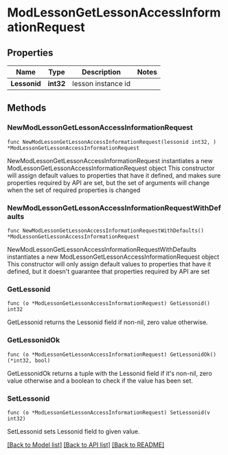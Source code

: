 # ModLessonGetLessonAccessInformationRequest

## Properties

Name | Type | Description | Notes
------------ | ------------- | ------------- | -------------
**Lessonid** | **int32** | lesson instance id | 

## Methods

### NewModLessonGetLessonAccessInformationRequest

`func NewModLessonGetLessonAccessInformationRequest(lessonid int32, ) *ModLessonGetLessonAccessInformationRequest`

NewModLessonGetLessonAccessInformationRequest instantiates a new ModLessonGetLessonAccessInformationRequest object
This constructor will assign default values to properties that have it defined,
and makes sure properties required by API are set, but the set of arguments
will change when the set of required properties is changed

### NewModLessonGetLessonAccessInformationRequestWithDefaults

`func NewModLessonGetLessonAccessInformationRequestWithDefaults() *ModLessonGetLessonAccessInformationRequest`

NewModLessonGetLessonAccessInformationRequestWithDefaults instantiates a new ModLessonGetLessonAccessInformationRequest object
This constructor will only assign default values to properties that have it defined,
but it doesn't guarantee that properties required by API are set

### GetLessonid

`func (o *ModLessonGetLessonAccessInformationRequest) GetLessonid() int32`

GetLessonid returns the Lessonid field if non-nil, zero value otherwise.

### GetLessonidOk

`func (o *ModLessonGetLessonAccessInformationRequest) GetLessonidOk() (*int32, bool)`

GetLessonidOk returns a tuple with the Lessonid field if it's non-nil, zero value otherwise
and a boolean to check if the value has been set.

### SetLessonid

`func (o *ModLessonGetLessonAccessInformationRequest) SetLessonid(v int32)`

SetLessonid sets Lessonid field to given value.



[[Back to Model list]](../README.md#documentation-for-models) [[Back to API list]](../README.md#documentation-for-api-endpoints) [[Back to README]](../README.md)


